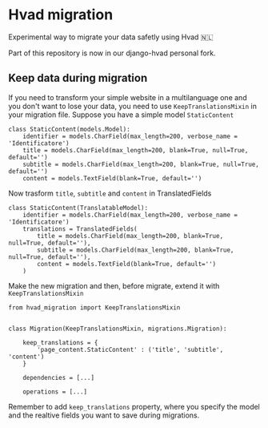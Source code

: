 # Hvad migration

Experimental way to migrate your data safetly using Hvad 🇳🇱

Part of this repository is now in our django-hvad personal fork.


## Keep data during migration

If you need to transform your simple website in a multilanguage one and you don't want to lose your data, you need to use `KeepTranslationsMixin` in your migration file. Suppose you have a simple model `StaticContent`

    class StaticContent(models.Model):
        identifier = models.CharField(max_length=200, verbose_name = 'Identificatore')
        title = models.CharField(max_length=200, blank=True, null=True, default='')
        subtitle = models.CharField(max_length=200, blank=True, null=True, default='')
        content = models.TextField(blank=True, default='')

Now trasform `title`, `subtitle` and `content` in TranslatedFields

    class StaticContent(TranslatableModel):
        identifier = models.CharField(max_length=200, verbose_name = 'Identificatore')
        translations = TranslatedFields(
            title = models.CharField(max_length=200, blank=True, null=True, default=''),
            subtitle = models.CharField(max_length=200, blank=True, null=True, default=''),
            content = models.TextField(blank=True, default='')
        )

Make the new migration and then, before migrate, extend it with `KeepTranslationsMixin`

    from hvad_migration import KeepTranslationsMixin


    class Migration(KeepTranslationsMixin, migrations.Migration):

        keep_translations = {
            'page_content.StaticContent' : ('title', 'subtitle', 'content')
        }

        dependencies = [...]

        operations = [...]

Remember to add `keep_translations` property, where you specify the model and the realtive fields you want to save during migrations.
